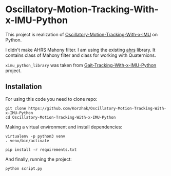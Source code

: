 # Oscillatory-Motion-Tracking-With-x-IMU-Python

This project is realization of [Oscillatory-Motion-Tracking-With-x-IMU](https://github.com/xioTechnologies/Oscillatory-Motion-Tracking-With-x-IMU) on Python.

I didn't make AHRS Mahony filter. I am using the existing [ahrs](https://github.com/Mayitzin/ahrs) library.
It contains class of Mahony filter and class for working with Quaternions.

`ximu_python_library` was taken from [Gait-Tracking-With-x-IMU-Python](https://github.com/daehwa/Gait-Tracking-With-x-IMU-Python) project.

## Installation

For using this code you need to clone repo:

```shell
git clone https://github.com/Korzhak/Oscillatory-Motion-Tracking-With-x-IMU-Python
cd Oscillatory-Motion-Tracking-With-x-IMU-Python
```

Making a virtual environment and install dependencies:

```shell
virtualenv -p python3 venv
. venv/bin/activate

pip install -r requirements.txt
```

And finally, running the project:

```shell
python script.py
```
